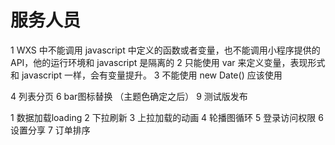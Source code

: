 # 服务人员
1 WXS 中不能调用 javascript 中定义的函数或者变量，也不能调用小程序提供的 
API，他的运行环境和 javascript 是隔离的
2 只能使用 var 来定义变量，表现形式和 javascript 一样，会有变量提升。
3 不能使用 new Date() 应该使用 

4 列表分页
6 bar图标替换 （主题色确定之后）
9 测试版发布

1 数据加载loading
2 下拉刷新
3 上拉加载的动画
4 轮播图循环
5 登录访问权限
6 设置分享
7 订单排序

